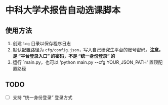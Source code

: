 # 中科大学术报告自动选课脚本

## 使用方法
1. 创建 `log` 目录以保存程序日志
2. 默认配置路径为 `cfg/config.json`，写入自己研究生平台的账号密码。**注意，是 “平台登录入口” 的密码，不是 “统一身份登录” 的**
3. 运行 `main.py，也可以 'python main.py --cfg YOUR_JSON_PATH' 置顶配置路径

## TODO
 - [ ] 支持 “统一身份登录” 登录方式

